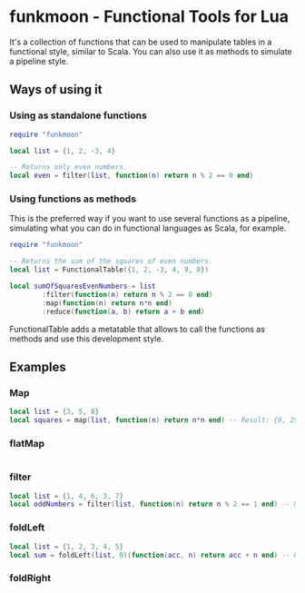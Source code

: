 # funkmoon - Functional Tools for Lua

It's a collection of functions that can be used to manipulate tables in a functional style, similar to Scala. You can also use it as methods to simulate a pipeline style.

## Ways of using it
### Using as standalone functions
```lua
require "funkmoon"

local list = {1, 2, -3, 4}

-- Returns only even numbers.
local even = filter(list, function(n) return n % 2 == 0 end)
```

### Using functions as methods
This is the preferred way if you want to use several functions as a pipeline, simulating what you can do in functional languages as Scala, for example.

```lua
require "funkmoon"

-- Returns the sum of the squares of even numbers.
local list = FunctionalTable({1, 2, -3, 4, 9, 8})

local sumOfSquaresEvenNumbers = list
        :filter(function(n) return n % 2 == 0 end)
        :map(function(n) return n*n end)
        :reduce(function(a, b) return a + b end)
```

FunctionalTable adds a metatable that allows to call the functions as methods and use this development style.

## Examples
### Map
```lua
local list = {3, 5, 8}
local squares = map(list, function(n) return n*n end) -- Result: {9, 25, 64}
```

### flatMap
```lua
```

### filter
```lua
local list = {1, 4, 6, 3, 7}
local oddNumbers = filter(list, function(n) return n % 2 == 1 end) -- Result: {1, 3, 7}
```

### foldLeft
```lua
local list = {1, 2, 3, 4, 5}
local sum = foldLeft(list, 0)(function(acc, n) return acc + n end) -- Result: 16
```

### foldRight

```lua
```
